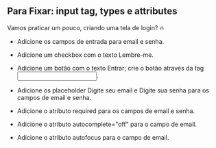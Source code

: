 ## Para Fixar: input tag, types e attributes

Vamos praticar um pouco, criando uma tela de login? 🔥

* Adicione os campos de entrada para email e senha.

* Adicione um checkbox com o texto Lembre-me.

* Adicione um botão com o texto Entrar; crie o botão através da tag <input>.

* Adicione os placeholder Digite seu email e Digite sua senha para os campos de email e senha.

* Adicione o atributo required para os campos de email e senha.

* Adicione o atributo autocomplete="off" para o campo de email.

* Adicione o atributo autofocus para o campo de email.

